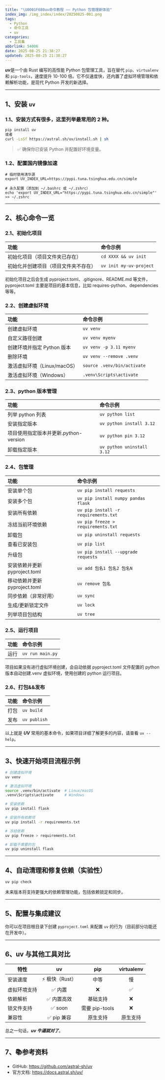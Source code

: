 ```yaml
---
title: "\U0001F680uv命令教程 —— Python 包管理新体验"
index_img: /img_index/index/20250825-001.png
tags:
  - Python
  - 命令工具
  - uv
categories:
  - 工具集
abbrlink: 54006
date: 2025-08-25 21:38:27
updated: 2025-08-25 21:38:27
---
```



***uv***是一个由 Rust 编写的高性能 Python 包管理工具，旨在替代 `pip`、`virtualenv` 和 `pip-tools`，速度提升 10-100 倍。它不仅速度快，还内置了虚拟环境管理和依赖解析功能，是现代 Python 开发的新选择。

<!--more-->
<hr />


## 1、安装 `uv`  

### 1.1、安装方式有很多，这里列举最常用的 2 种。

```bash
pip install uv
或者
curl -LsSf https://astral.sh/uv/install.sh | sh
```

> ✅ 确保你已安装 Python 并配置好环境变量。 

### 1.2、配置国内镜像加速

```
# 临时使用清华源
export UV_INDEX_URL=https://pypi.tuna.tsinghua.edu.cn/simple

# 永久配置（添加到 ~/.bashrc 或 ~/.zshrc）
echo 'export UV_INDEX_URL="https://pypi.tuna.tsinghua.edu.cn/simple"' >> ~/.zshrc
```

------

## 2、核心命令一览

### 2.1、初始化项目

| 功能                                 | 命令示例                |
| :----------------------------------- | :---------------------- |
| 初始化项目（项目文件夹已存在）       | `cd XXXX && uv init`    |
| 初始化并创建项目（项目文件夹不存在） | `uv init my-uv-project` |

初始化项目之后会生成 pyproject.toml、.gitignore、README.md 等文件，pyproject.toml 主要是项目的基本信息，比如 requires-python、dependencies 等等。

### 2.2、创建虚拟环境

| 功能                        | 命令示例                    |
| :-------------------------- | :-------------------------- |
| 创建虚拟环境                | `uv venv`                   |
| 自定义路径创建              | `uv venv myenv`             |
| 创建环境并指定 Python 版本  | `uv venv -p 3.11 myenv`     |
| 删除环境                    | `uv venv --remove .venv`    |
| 激活虚拟环境（Linux/macOS） | `source .venv/bin/activate` |
| 激活虚拟环境（Windows）     | `.venv\Scripts\activate`    |

### 2.3、python 版本管理

| 功能                                  | 命令示例                   |
| :------------------------------------ | :------------------------- |
| 列举 python 列表                        | `uv python list`           |
| 安装指定版本                          | `uv python install 3.12`   |
| 项目使用指定版本并更新.python-version | `uv python pin 3.12`       |
| 卸载指定版本                          | `uv python uninstall 3.12` |

### 2.4、包管理

| 功能                          | 命令示例                             |
| :---------------------------- | :----------------------------------- |
| 安装单个包                    | `uv pip install requests`            |
| 安装多个包                    | `uv pip install numpy pandas flask`  |
| 安装所有依赖                  | `uv pip install -r requirements.txt` |
| 冻结当前环境依赖              | `uv pip freeze > requirements.txt`   |
| 卸载包                        | `uv pip uninstall requests`          |
| 查看已安装包                  | `uv pip list`                        |
| 升级包                        | `uv pip install --upgrade requests`  |
| 安装依赖并更新 pyproject.toml | `uv add 包名1 包名2 包名N `          |
| 移动依赖并更新 pyproject.toml | `uv remove 包名`                     |
| 同步依赖（非常好用）          | `uv sync`                            |
| 生成/更新锁定文件             | `uv lock`                            |
| 列举项目包结构                | `uv tree`                            |

### 2.5、运行项目

| 功能 | 命令示例         |
| :--- | :--------------- |
| 运行 | `uv run main.py` |

项目如果没有进行虚拟环境创建，会自动依据 pyproject.toml 文件配置的 python 版本自动创建.venv 虚拟环境，使用创建的 python 运行项目。

### 2.6、打包&&发布

| 功能 | 命令示例     |
| :--- | :----------- |
| 打包 | `uv build`   |
| 发布 | `uv publish` |

以上就是 ***UV*** 常用的基本命令，如果项目详细了解更多的内容，请查看 `uv --help`。

------

## 3、快速开始项目流程示例

```bash
# 创建虚拟环境
uv venv

# 激活虚拟环境
source .venv/bin/activate  # Linux/macOS
.venv\Scripts\activate     # Windows

# 安装依赖
uv pip install flask

# 安装所有依赖项
uv pip install -r requirements.txt

# 冻结依赖
uv pip freeze > requirements.txt

# 卸载不需要的包
uv pip uninstall flask
```

------

## 4、自动清理和修复依赖（实验性）

```bash
uv pip check
```

未来版本将支持更强大的依赖管理功能，包括依赖锁定和同步。

------

## 5、配置与集成建议

你可以在项目根目录下创建 `pyproject.toml` 来配置 `uv` 的行为（目前部分功能还在开发中）。

------

## 6、uv 与其他工具对比

| 特性         | uv             | pip            | virtualenv |
| ------------ | :--------------: | :--------------: | :----------: |
| 安装速度     | ⚡ 极快（Rust） | 中等           | 慢         |
| 虚拟环境支持 | ✅ 内置         | ❌              | ✅          |
| 依赖解析     | ✅ 内置高效     | 基础支持       | ❌          |
| 锁文件支持   | ✅ soon         | 需要 pip-tools | ❌          |
| 兼容性       | ✅ pip 兼容     | 原生支持       | 原生支持   |

总之一句话，***uv 牛逼就对了***。

------

## 7、📚参考资料

- GitHub: https://github.com/astral-sh/uv
- 官方文档: https://docs.astral.sh/uv/